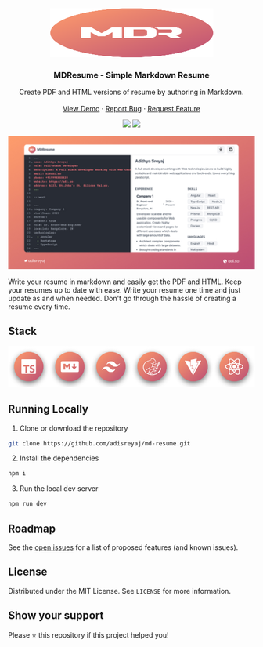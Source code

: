 <!-- PROJECT LOGO -->
<br />
<p align="center">
  <a href="https://github.com/adi.sreyaj/md-resume">
    <img src="public/images/mdr.svg" alt="Logo" width="333" height="100">
  </a>

  <h3 align="center">MDResume - Simple Markdown Resume</h3>

  <p align="center">
    Create PDF and HTML versions of resume by authoring in Markdown.
    <br />
    <br />
    <a href="https://md-resume.adi.so">View Demo</a>
    ·
    <a href="https://github.com/adisreyaj/md-reusume/issues">Report Bug</a>
    ·
    <a href="https://github.com/adisreyaj/md-resume/issues">Request Feature</a>
  </p>

  <p align="center">
   <img src="https://img.shields.io/badge/typescript-%23007ACC.svg?style=for-the-badge&logo=typescript&logoColor=white">
   <img src="https://img.shields.io/badge/tailwindcss-%2338B2AC.svg?style=for-the-badge&logo=tailwind-css&logoColor=white">
  </p>
</p>

![MD Resume](/public/images/mdresume.jpg 'Compito Project Management')

Write your resume in markdown and easily get the PDF and HTML. Keep your resumes up to date with ease. Write your resume one time and just update as and when needed. Don't go through the hassle of creating a resume every time.

## Stack

  <p align="center">
  <img src="public/images/stack.png" />
  </p>

## Running Locally

1. Clone or download the repository

```sh
git clone https://github.com/adisreyaj/md-resume.git
```

2. Install the dependencies

```sh
npm i
```

3. Run the local dev server

```sh
npm run dev
```

## Roadmap

See the [open issues](https://github.com/adisreyaj/md-resume/issues) for a list of proposed features (and known issues).

## License

Distributed under the MIT License. See `LICENSE` for more information.

## Show your support

Please ⭐️ this repository if this project helped you!
